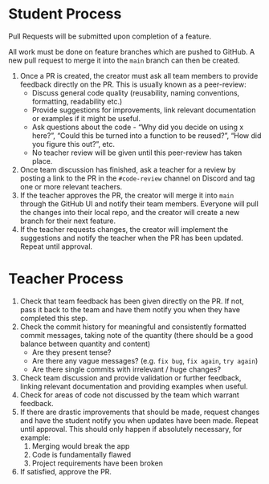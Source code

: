 # Student Process

Pull Requests will be submitted upon completion of a feature.

All work must be done on feature branches which are pushed to GitHub. A new pull request to merge it into the `main` branch can then be created.

1. Once a PR is created, the creator must ask all team members to provide feedback directly on the PR. This is usually known as a peer-review:
    - Discuss general code quality (reusability, naming conventions, formatting, readability etc.)
    - Provide suggestions for improvements, link relevant documentation or examples if it might be useful.
    - Ask questions about the code - “Why did you decide on using x here?”, “Could this be turned into a function to be reused?”, “How did you figure this out?”, etc.
    - No teacher review will be given until this peer-review has taken place.
2. Once team discussion has finished, ask a teacher for a review by posting a link to the PR in the `#code-review` channel on Discord and tag one or more relevant teachers.
3. If the teacher approves the PR, the creator will merge it into `main` through the GitHub UI and notify their team members. Everyone will pull the changes into their local repo, and the creator will create a new branch for their next feature.
4. If the teacher requests changes, the creator will implement the suggestions and notify the teacher when the PR has been updated. Repeat until approval.


# Teacher Process

1. Check that team feedback has been given directly on the PR. If not, pass it back to the team and have them notify you when they have completed this step.
2. Check the commit history for meaningful and consistently formatted commit messages, taking note of the quantity (there should be a good balance between quantity and content)
    - Are they present tense?
    - Are there any vague messages? (e.g. `fix bug`, `fix again`, `try again`)
    - Are there single commits with irrelevant / huge changes?
3. Check team discussion and provide validation or further feedback, linking relevant documentation and providing examples when useful.
4. Check for areas of code not discussed by the team which warrant feedback.
5. If there are drastic improvements that should be made, request changes and have the student notify you when updates have been made. Repeat until approval. This should only happen if absolutely necessary, for example:
    1. Merging would break the app
    2. Code is fundamentally flawed
    3. Project requirements have been broken
6. If satisfied, approve the PR.

